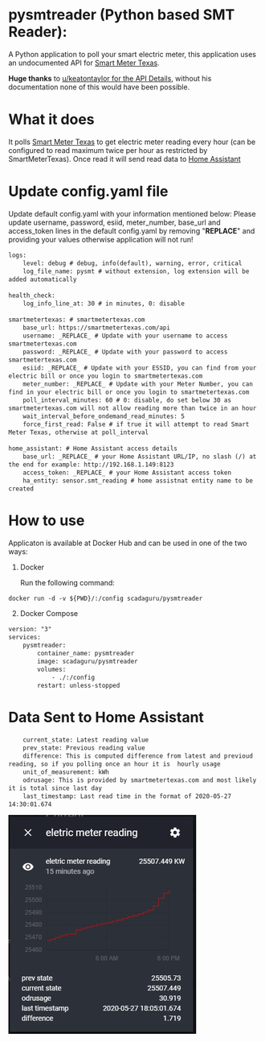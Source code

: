 # pysmtreader (Python based SMT Reader):

A Python application to poll your smart electric meter, this application uses an undocumented API for [Smart Meter Texas](https://www.smartmetertexas.com).

**Huge thanks** to [u/keatontaylor for the API Details](https://github.com/keatontaylor/smartmetertexas-api), without his documentation none of this would have been possible.

# What it does
It polls [Smart Meter Texas](https://www.smartmetertexas.com) to get electric meter reading every hour (can be configured to read maximum twice per hour as restricted by SmartMeterTexas). Once read it will send read data to [Home Assistant](https://www.home-assistant.io/)

# Update config.yaml file
Update default config.yaml with your information mentioned below:
Please update username, password, esiid, meter_number, base_url and access_token lines in the default config.yaml by removing "__REPLACE__" and providing your values otherwise application will not run!

~~~
logs:
    level: debug # debug, info(default), warning, error, critical
    log_file_name: pysmt # without extension, log extension will be added automatically

health_check:
    log_info_line_at: 30 # in minutes, 0: disable

smartmetertexas: # smartmetertexas.com
    base_url: https://smartmetertexas.com/api
    username: _REPLACE_ # Update with your username to access smartmetertexas.com
    password: _REPLACE_ # Update with your password to access smartmetertexas.com
    esiid: _REPLACE_ # Update with your ESSID, you can find from your electric bill or once you login to smartmetertexas.com
    meter_number: _REPLACE_ # Update with your Meter Number, you can find in your electric bill or once you login to smartmetertexas.com
    poll_interval_minutes: 60 # 0: disable, do set below 30 as smartmetertexas.com will not allow reading more than twice in an hour
    wait_interval_before_ondemand_read_minutes: 5
    force_first_read: False # if true it will attempt to read Smart Meter Texas, otherwise at poll_interval

home_assistant: # Home Assistant access details
    base_url: _REPLACE_ # your Home Assistant URL/IP, no slash (/) at the end for example: http://192.168.1.149:8123
    access_token: _REPLACE_ # your Home Assistant access token
    ha_entity: sensor.smt_reading # home assistnat entity name to be created
~~~

# How to use
Applicaton is available at Docker Hub and can be used in one of the two ways:
1. Docker

   Run the following command:
~~~
docker run -d -v ${PWD}/:/config scadaguru/pysmtreader
~~~

2. Docker Compose

~~~
version: "3"
services:
    pysmtreader:
        container_name: pysmtreader
        image: scadaguru/pysmtreader
        volumes:
            - ./:/config
        restart: unless-stopped
~~~

# Data Sent to Home Assistant
~~~
    current_state: Latest reading value
    prev_state: Previous reading value
    difference: This is computed difference from latest and previoud reading, so if you polling once an hour it is  hourly usage
    unit_of_measurement: kWh
    odrusage: This is provided by smartmetertexas.com and most likely it is total since last day
    last_timestamp: Last read time in the format of 2020-05-27 14:30:01.674
~~~

![Home Assistant](images/home_assistant.jpg)
